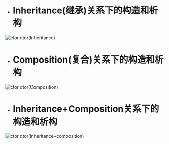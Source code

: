 - # Inheritance(继承)关系下的构造和析构
![ctor dtor(Inheritance)](https://github.com/havenow/my-C-plus-plus/blob/master/C%2B%2B%E9%9D%A2%E5%90%91%E5%AF%B9%E8%B1%A1%E5%BC%80%E5%8F%91/images/ctor%20dtor%28Inheritance%29.png)  

- # Composition(复合)关系下的构造和析构  
![ctor dtor(Composition)](https://github.com/havenow/my-C-plus-plus/blob/master/C%2B%2B%E9%9D%A2%E5%90%91%E5%AF%B9%E8%B1%A1%E5%BC%80%E5%8F%91/images/ctor%20dtor%28Composition%29.png)  

- # Inheritance+Composition关系下的构造和析构
![ctor dtor(Inheritance+composition)](https://github.com/havenow/my-C-plus-plus/blob/master/C%2B%2B%E9%9D%A2%E5%90%91%E5%AF%B9%E8%B1%A1%E5%BC%80%E5%8F%91/images/ctor%20dtor%28Inheritance%2Bcomposition%29.png)  

